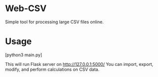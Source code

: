 # Web-CSV
Simple tool for processing large CSV files online.

# Usage
[python3 main.py]

This will run Flask server on http://127.0.0.1:5000/
You can import, export, modify, and perform calculations on CSV data.
